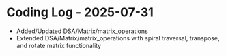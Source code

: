 # Coding Log - 2025-07-31

- Added/Updated DSA/Matrix/matrix_operations
- Extended DSA/Matrix/matrix_operations with spiral traversal, transpose, and rotate matrix functionality